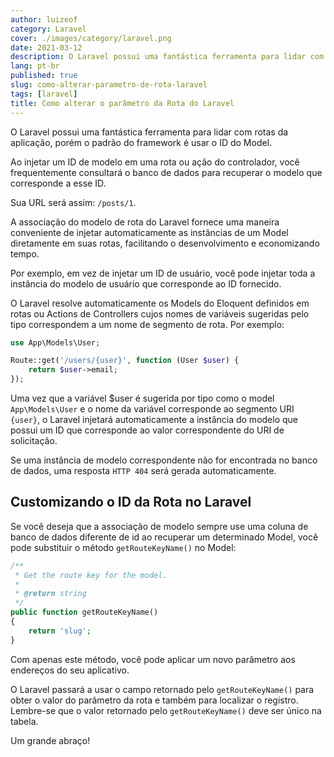 ```yaml
---
author: luizeof
category: Laravel
cover: ./images/category/laravel.png
date: 2021-03-12
description: O Laravel possui uma fantástica ferramenta para lidar com rotas da aplicação, porém o padrão do framework é usar o ID do Model
lang: pt-br
published: true
slug: como-alterar-parametro-de-rota-laravel
tags: [laravel]
title: Como alterar o parâmetro da Rota do Laravel
---
```


O Laravel possui uma fantástica ferramenta para lidar com rotas da aplicação, porém o padrão do framework é usar o ID do Model.

Ao injetar um ID de modelo em uma rota ou ação do controlador, você frequentemente consultará o banco de dados para recuperar o modelo que corresponde a esse ID.

Sua URL será assim: `/posts/1`.

A associação do modelo de rota do Laravel fornece uma maneira conveniente de injetar automaticamente as instâncias de um Model diretamente em suas rotas, facilitando o desenvolvimento e economizando tempo.

Por exemplo, em vez de injetar um ID de usuário, você pode injetar toda a instância do modelo de usuário que corresponde ao ID fornecido.

O Laravel resolve automaticamente os Models do Eloquent definidos em rotas ou Actions de Controllers cujos nomes de variáveis sugeridas pelo tipo correspondem a um nome de segmento de rota. Por exemplo:

```php
use App\Models\User;

Route::get('/users/{user}', function (User $user) {
    return $user->email;
});
```

Uma vez que a variável $user é sugerida por tipo como o model `App\Models\User` e o nome da variável corresponde ao segmento URI `{user}`, o Laravel injetará automaticamente a instância do modelo que possui um ID que corresponde ao valor correspondente do URI de solicitação.

Se uma instância de modelo correspondente não for encontrada no banco de dados, uma resposta `HTTP 404` será gerada automaticamente.

## Customizando o ID da Rota no Laravel

Se você deseja que a associação de modelo sempre use uma coluna de banco de dados diferente de id ao recuperar um determinado Model, você pode substituir o método `getRouteKeyName()` no Model:

```php
/**
 * Get the route key for the model.
 *
 * @return string
 */
public function getRouteKeyName()
{
    return 'slug';
}
```

Com apenas este método, você pode aplicar um novo parâmetro aos endereços do seu aplicativo.

O Laravel passará a usar o campo retornado pelo `getRouteKeyName()` para obter o valor do parâmetro da rota e também para localizar o registro. Lembre-se que o valor retornado pelo `getRouteKeyName()` deve ser único na tabela.

Um grande abraço!
